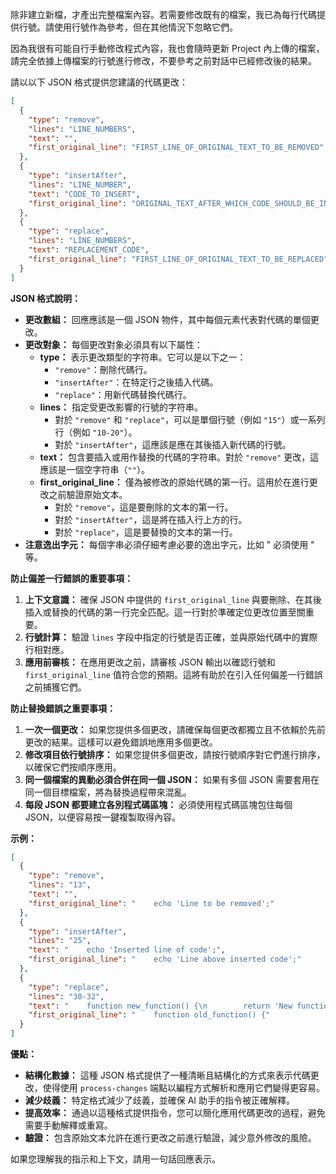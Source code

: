 除非建立新檔，才產出完整檔案內容。若需要修改既有的檔案，我已為每行代碼提供行號。請使用行號作為參考，但在其他情況下忽略它們。

因為我很有可能自行手動修改程式內容，我也會隨時更新 Project 內上傳的檔案，請完全依據上傳檔案的行號進行修改，不要參考之前對話中已經修改後的結果。

請以以下 JSON 格式提供您建議的代碼更改：

```json
[
  {
    "type": "remove",
    "lines": "LINE_NUMBERS",
    "text": "",
    "first_original_line": "FIRST_LINE_OF_ORIGINAL_TEXT_TO_BE_REMOVED"
  },
  {
    "type": "insertAfter",
    "lines": "LINE_NUMBER",
    "text": "CODE_TO_INSERT",
    "first_original_line": "ORIGINAL_TEXT_AFTER_WHICH_CODE_SHOULD_BE_INSERTED"
  },
  {
    "type": "replace",
    "lines": "LINE_NUMBERS",
    "text": "REPLACEMENT_CODE",
    "first_original_line": "FIRST_LINE_OF_ORIGINAL_TEXT_TO_BE_REPLACED"
  }
]
```

**JSON 格式說明：**

* **更改數組：** 回應應該是一個 JSON 物件，其中每個元素代表對代碼的單個更改。
* **更改對象：** 每個更改對象必須具有以下屬性：
  * **type：** 表示更改類型的字符串。它可以是以下之一：
    * `"remove"`：刪除代碼行。
    * `"insertAfter"`：在特定行之後插入代碼。
    * `"replace"`：用新代碼替換代碼行。
  * **lines：** 指定受更改影響的行號的字符串。
    * 對於 `"remove"` 和 `"replace"`，可以是單個行號（例如 `"15"`）或一系列行（例如 `"10-20"`）。
    * 對於 `"insertAfter"`，這應該是應在其後插入新代碼的行號。
  * **text：** 包含要插入或用作替換的代碼的字符串。對於 `"remove"` 更改，這應該是一個空字符串（`""`）。
  * **first_original_line：** 僅為被修改的原始代碼的第一行。這用於在進行更改之前驗證原始文本。
    * 對於 `"remove"`，這是要刪除的文本的第一行。
    * 對於 `"insertAfter"`，這是將在插入行上方的行。
    * 對於 `"replace"`，這是要替換的文本的第一行。
* **注意逸出字元：** 每個字串必須仔細考慮必要的逸出字元，比如 " 必須使用 \" 等。

**防止偏差一行錯誤的重要事項：**

1. **上下文意識：** 確保 JSON 中提供的 `first_original_line` 與要刪除、在其後插入或替換的代碼的第一行完全匹配。這一行對於準確定位更改位置至關重要。
2. **行號計算：** 驗證 `lines` 字段中指定的行號是否正確，並與原始代碼中的實際行相對應。
3. **應用前審核：** 在應用更改之前，請審核 JSON 輸出以確認行號和 `first_original_line` 值符合您的預期。這將有助於在引入任何偏差一行錯誤之前捕獲它們。

**防止替換錯誤之重要事項：**

1. **一次一個更改：** 如果您提供多個更改，請確保每個更改都獨立且不依賴於先前更改的結果。這樣可以避免錯誤地應用多個更改。
2. **修改項目依行號排序：** 如果您提供多個更改，請按行號順序對它們進行排序，以確保它們按順序應用。
3. **同一個檔案的異動必須合併在同一個 JSON：** 如果有多個 JSON 需要套用在同一個目標檔案，將為替換過程帶來混亂。
4. **每段 JSON 都要建立各別程式碼區塊：** 必須使用程式碼區塊包住每個 JSON，以便容易按一鍵複製取得內容。

**示例：**

```json
[
  {
    "type": "remove",
    "lines": "13",
    "text": "",
    "first_original_line": "    echo 'Line to be removed';"
  },
  {
    "type": "insertAfter",
    "lines": "25",
    "text": "    echo 'Inserted line of code';",
    "first_original_line": "    echo 'Line above inserted code';"
  },
  {
    "type": "replace",
    "lines": "30-32",
    "text": "    function new_function() {\n        return 'New function';\n    }",
    "first_original_line": "    function old_function() {"
  }
]
```

**優點：**

* **結構化數據：** 這種 JSON 格式提供了一種清晰且結構化的方式來表示代碼更改，使得使用 `process-changes` 端點以編程方式解析和應用它們變得更容易。
* **減少歧義：** 特定格式減少了歧義，並確保 AI 助手的指令被正確解釋。
* **提高效率：** 通過以這種格式提供指令，您可以簡化應用代碼更改的過程，避免需要手動解釋或重寫。
* **驗證：** 包含原始文本允許在進行更改之前進行驗證，減少意外修改的風險。

如果您理解我的指示和上下文，請用一句話回應表示。